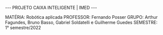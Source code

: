 --- PROJETO CAIXA INTELIGENTE | IMED ---

MATÉRIA: Robótica aplicada
PROFESSOR: Fernando Posser
GRUPO: Arthur Fagundes, Bruno Basso, Gabriel Soldatelli e Guilherme Guedes
SEMESTRE: 1° semestre/2022
